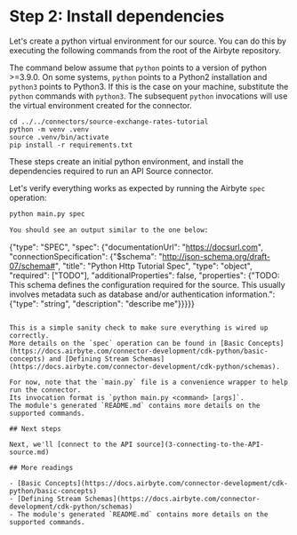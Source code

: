 # Step 2: Install dependencies

Let's create a python virtual environment for our source.
You can do this by executing the following commands from the root of the Airbyte repository.

The command below assume that `python` points to a version of python &gt;=3.9.0. On some systems, `python` points to a Python2 installation and `python3` points to Python3.
If this is the case on your machine, substitute the `python` commands with `python3`.
The subsequent `python` invocations will use the virtual environment created for the connector.

```
cd ../../connectors/source-exchange-rates-tutorial
python -m venv .venv
source .venv/bin/activate
pip install -r requirements.txt
```

These steps create an initial python environment, and install the dependencies required to run an API Source connector.

Let's verify everything works as expected by running the Airbyte `spec` operation:

```bash
python main.py spec

You should see an output similar to the one below:

```
{"type": "SPEC", "spec": {"documentationUrl": "https://docsurl.com", "connectionSpecification": {"$schema": "http://json-schema.org/draft-07/schema#", "title": "Python Http Tutorial Spec", "type": "object", "required": ["TODO"], "additionalProperties": false, "properties": {"TODO: This schema defines the configuration required for the source. This usually involves metadata such as database and/or authentication information.": {"type": "string", "description": "describe me"}}}}}
```

This is a simple sanity check to make sure everything is wired up correctly.
More details on the `spec` operation can be found in [Basic Concepts](https://docs.airbyte.com/connector-development/cdk-python/basic-concepts) and [Defining Stream Schemas](https://docs.airbyte.com/connector-development/cdk-python/schemas).

For now, note that the `main.py` file is a convenience wrapper to help run the connector.
Its invocation format is `python main.py <command> [args]`.
The module's generated `README.md` contains more details on the supported commands.

## Next steps

Next, we'll [connect to the API source](3-connecting-to-the-API-source.md)

## More readings

- [Basic Concepts](https://docs.airbyte.com/connector-development/cdk-python/basic-concepts)
- [Defining Stream Schemas](https://docs.airbyte.com/connector-development/cdk-python/schemas)
- The module's generated `README.md` contains more details on the supported commands.